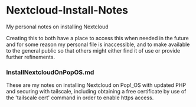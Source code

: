 # Nextcloud-Install-Notes
My personal notes on installing Nextcloud

Creating this to both have a place to access this when needed in the future and for some reason my personal file is inaccessible, and to make available to the general public so that others might either find it of use or provide further refinements.

### InstallNextcloudOnPopOS.md
These are my notes on installing Nextcloud on Pop!_OS with updated PHP and securing with tailscale, including obtaining a free certificate by use of the 'tailscale cert' command in order to enable https access. 
